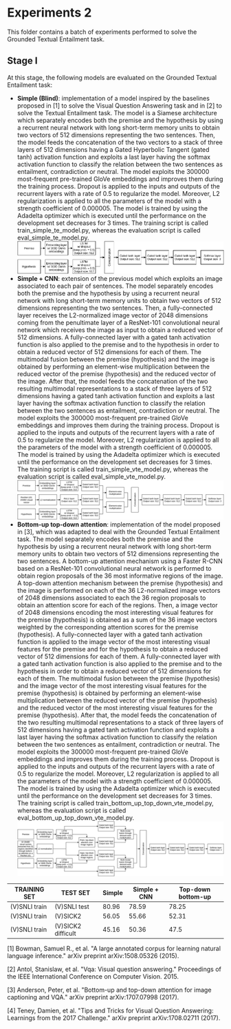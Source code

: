 # Experiments 2
This folder contains a batch of experiments performed to solve the Grounded Textual Entailment task.

## Stage I
At this stage, the following models are evaluated on the Grounded Textual Entailment task:
- **Simple (Blind)**: implementation of a model inspired by the baselines proposed in [1] to solve the Visual Question Answering task and in [2] to solve the Textual Entailment task. The model is a Siamese architecture which separately encodes both the premise and the hypothesis by using a recurrent neural network with long short-term memory units to obtain two vectors of 512 dimensions representing the two sentences. Then, the model feeds the concatenation of the two vectors to a stack of three layers of 512 dimensions having a Gated Hyperbolic Tangent (gated tanh) activation function and exploits a last layer having the softmax activation function to classify the relation between the two sentences as entailment, contradiction or neutral. The model exploits the 300000 most-frequent pre-trained GloVe embeddings and improves them during the training process. Dropout is applied to the inputs and outputs of the recurrent layers with a rate of 0.5 to regularize the model. Moreover, L2 regularization is applied to all the parameters of the model with a strength coefficient of 0.000005. The model is trained by using the Adadelta optimizer which is executed until the performance on the development set decreases for 3 times. The training script is called train_simple_te_model.py, whereas the evaluation script is called eval_simple_te_model.py. ![image](https://raw.githubusercontent.com/hoavt-54/nli-images/master/models/images/Simple%20(Blind).png)
- **Simple + CNN**: extension of the previous model which exploits an image associated to each pair of sentences. The model separately encodes both the premise and the hypothesis by using a recurrent neural network with long short-term memory units to obtain two vectors of 512 dimensions representing the two sentences. Then, a fully-connected layer receives the L2-normalized image vector of 2048 dimensions coming from the penultimate layer of a ResNet-101 convolutional neural network which receives the image as input to obtain a reduced vector of 512 dimensions. A fully-connected layer with a gated tanh activation function is also applied to the premise and to the hypothesis in order to obtain a reduced vector of 512 dimensions for each of them. The multimodal fusion between the premise (hypothesis) and the image is obtained by performing an element-wise multiplication between the reduced vector of the premise (hypothesis) and the reduced vector of the image. After that, the model feeds the concatenation of the two resulting multimodal representations to a stack of three layers of 512 dimensions having a gated tanh activation function and exploits a last layer having the softmax activation function to classify the relation between the two sentences as entailment, contradiction or neutral. The model exploits the 300000 most-frequent pre-trained GloVe embeddings and improves them during the training process. Dropout is applied to the inputs and outputs of the recurrent layers with a rate of 0.5 to regularize the model. Moreover, L2 regularization is applied to all the parameters of the model with a strength coefficient of 0.000005. The model is trained by using the Adadelta optimizer which is executed until the performance on the development set decreases for 3 times. The training script is called train_simple_vte_model.py, whereas the evaluation script is called eval_simple_vte_model.py. ![image](https://raw.githubusercontent.com/hoavt-54/nli-images/master/models/images/Simple%20%2B%20CNN.png)
- **Bottom-up top-down attention**: implementation of the model proposed in [3], which was adapted to deal with the Grounded Textual Entailment task. The model separately encodes both the premise and the hypothesis by using a recurrent neural network with long short-term memory units to obtain two vectors of 512 dimensions representing the two sentences. A bottom-up attention mechanism using a Faster R-CNN based on a ResNet-101 convolutional neural network is performed to obtain region proposals of the 36 most informative regions of the image. A top-down attention mechanism between the premise (hypothesis) and the image is performed on each of the 36 L2-normalized image vectors of 2048 dimensions associated to each the 36 region proposals to obtain an attention score for each of the regions. Then, a image vector of 2048 dimensions encoding the most interesting visual features for the premise (hypothesis) is obtained as a sum of the 36 image vectors weighted by the corresponding attention scores for the premise (hypothesis). A fully-connected layer with a gated tanh activation function is applied to the image vector of the most interesting visual features for the premise and for the hypothesis to obtain a reduced vector of 512 dimensions for each of them. A fully-connected layer with a gated tanh activation function is also applied to the premise and to the hypothesis in order to obtain a reduced vector of 512 dimensions for each of them. The multimodal fusion between the premise (hypothesis) and the image vector of the most interesting visual features for the premise (hypothesis) is obtained by performing an element-wise multiplication between the reduced vector of the premise (hypothesis) and the reduced vector of the most interesting visual features for the premise (hypothesis). After that, the model feeds the concatenation of the two resulting multimodal representations to a stack of three layers of 512 dimensions having a gated tanh activation function and exploits a last layer having the softmax activation function to classify the relation between the two sentences as entailment, contradiction or neutral. The model exploits the 300000 most-frequent pre-trained GloVe embeddings and improves them during the training process. Dropout is applied to the inputs and outputs of the recurrent layers with a rate of 0.5 to regularize the model. Moreover, L2 regularization is applied to all the parameters of the model with a strength coefficient of 0.000005. The model is trained by using the Adadelta optimizer which is executed until the performance on the development set decreases for 3 times. The training script is called train_bottom_up_top_down_vte_model.py, whereas the evaluation script is called eval_bottom_up_top_down_vte_model.py. ![image](https://raw.githubusercontent.com/hoavt-54/nli-images/master/models/images/Bottom-up%20top-down.png)

| TRAINING SET  | TEST SET           | Simple | Simple + CNN | Top-down bottom-up |
|---------------|--------------------|--------|--------------|--------------------|
| (V)SNLI train | (V)SNLI test       | 80.96  | 78.59        | 78.25              |
| (V)SNLI train | (V)SICK2           | 56.05  | 55.66        | 52.31              |
| (V)SNLI train | (V)SICK2 difficult | 45.16  | 50.36        | 47.5               |

[1] Bowman, Samuel R., et al. "A large annotated corpus for learning natural language inference." arXiv preprint arXiv:1508.05326 (2015).

[2] Antol, Stanislaw, et al. "Vqa: Visual question answering." Proceedings of the IEEE International Conference on Computer Vision. 2015.

[3] Anderson, Peter, et al. "Bottom-up and top-down attention for image captioning and VQA." arXiv preprint arXiv:1707.07998 (2017).

[4] Teney, Damien, et al. "Tips and Tricks for Visual Question Answering: Learnings from the 2017 Challenge." arXiv preprint arXiv:1708.02711 (2017).
